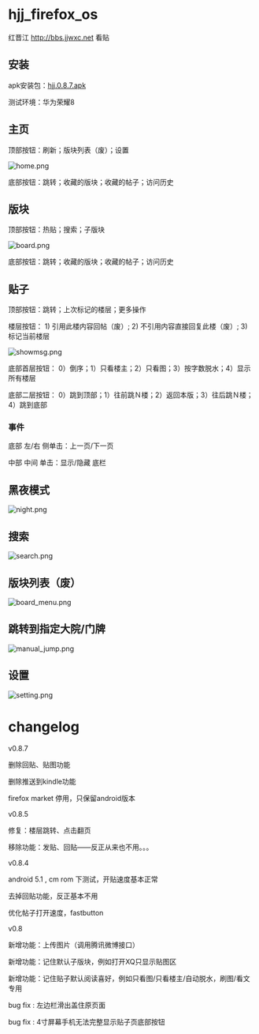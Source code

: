 hjj_firefox_os
==============

红晋江 http://bbs.jjwxc.net 看贴

## 安装

apk安装包：[hjj.0.8.7.apk](../../raw/master/hjj.apk)

测试环境：华为荣耀8

## 主页

顶部按钮：刷新；版块列表（废）；设置

![home.png](home.png)

底部按钮：跳转；收藏的版块；收藏的帖子；访问历史

## 版块

顶部按钮：热贴；搜索；子版块

![board.png](board.png)

底部按钮：跳转；收藏的版块；收藏的帖子；访问历史

## 贴子

顶部按钮：跳转；上次标记的楼层；更多操作

楼层按钮： 1) 引用此楼内容回帖（废）; 2) 不引用内容直接回复此楼（废）; 3) 标记当前楼层

![showmsg.png](showmsg.png)

底部首层按钮： 0）倒序；1）只看楼主；2）只看图；3）按字数脱水；4）显示所有楼层

底部二层按钮： 0）跳到顶部；1）往前跳Ｎ楼；2）返回本版；3）往后跳Ｎ楼；4）跳到底部

### 事件

底部 左/右 侧单击：上一页/下一页

中部 中间 单击：显示/隐藏 底栏

## 黑夜模式

![night.png](night.png)

## 搜索

![search.png](search.png)

## 版块列表（废）

![board_menu.png](board_menu.png)

## 跳转到指定大院/门牌

![manual_jump.png](manual_jump.png)

## 设置

![setting.png](setting.png)

# changelog

v0.8.7

删除回贴、贴图功能

删除推送到kindle功能

firefox market 停用，只保留android版本

v0.8.5

修复：楼层跳转、点击翻页

移除功能：发贴、回贴——反正从来也不用。。。

v0.8.4

android 5.1 , cm rom 下测试，开贴速度基本正常

去掉回贴功能，反正基本不用

优化帖子打开速度，fastbutton

v0.8 

新增功能：上传图片（调用腾讯微博接口）

新增功能：记住默认子版块，例如打开XQ只显示贴图区

新增功能：记住贴子默认阅读喜好，例如只看图/只看楼主/自动脱水，刷图/看文专用

bug fix : 左边栏滑出盖住原页面

bug fix : 4寸屏幕手机无法完整显示贴子页底部按钮
